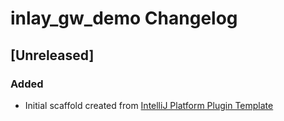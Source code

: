 <!-- Keep a Changelog guide -> https://keepachangelog.com -->

# inlay_gw_demo Changelog

## [Unreleased]
### Added
- Initial scaffold created from [IntelliJ Platform Plugin Template](https://github.com/JetBrains/intellij-platform-plugin-template)
